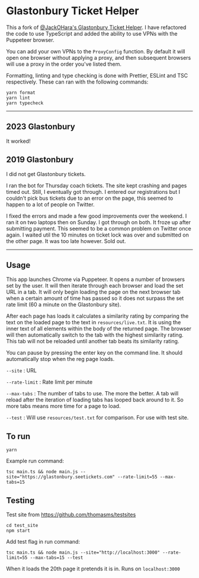 # Glastonbury Ticket Helper

This a fork of [@JackOHara's Glastonbury Ticket Helper](https://github.com/JackOHara/glasto-helper). I have refactored the code to use TypeScript and added the ability to use VPNs with the Puppeteer browser.

You can add your own VPNs to the `ProxyConfig` function. By default it will open one browser without applying a proxy, and then subsequent browsers will use a proxy in the order you've listed them.

Formatting, linting and type checking is done with Prettier, ESLint and TSC respectively. These can ran with the following commands:

```
yarn format
yarn lint
yarn typecheck
```
---

## 2023 Glastonbury
It worked! 

## 2019 Glastonbury
I did not get Glastonbury tickets.

I ran the bot for Thursday coach tickets. The site kept crashing and pages timed out. Still, I eventually got through. I entered our registrations but I couldn't pick bus tickets due to an error on the page, this seemed to happen to a lot of people on Twitter. 

I fixed the errors and made a few good improvements over the weekend. I ran it on two laptops then on Sunday. I got through on both. It froze up after submitting payment. This seemed to be a common problem on Twitter once again. I waited util the 10 minutes on ticket lock was over and submitted on the other page. It was too late however. Sold out. 

---

## Usage
This app launches Chrome via Puppeteer. It opens a number of browsers set by the user. It will then iterate through each browser and load the set URL in a tab. It will only begin loading the page on the next browser tab when a certain amount of time has passed so it does not surpass the set rate limit (60 a minute on the Glastonbury site). 

After each page has loads it calculates a similarity rating by comparing the text on the loaded page to the text in `resources/live.txt`. It is using the inner text of all elements within the body of the returned page. The browser will then automatically switch to the tab with the highest similarity rating. This tab will not be reloaded until another tab beats its similarity rating.

You can pause by pressing the enter key on the command line. It should automatically stop when the reg page loads.

`--site` : URL

`--rate-limit` : Rate limit per minute

`--max-tabs` : The number of tabs to use. The more the better. A tab will reload after the iteration of loading tabs has looped back around to it. So more tabs means more time for a page to load. 

`--test` : Will use `resources/test.txt` for comparison. For use with test site. 


## To run

```
yarn
```

Example run command:

```
tsc main.ts && node main.js --site="https://glastonbury.seetickets.com" --rate-limit=55 --max-tabs=15
```

## Testing

Test site from https://github.com/thomasms/testsites

```
cd test_site
npm start
```

Add test flag in run command:

```
tsc main.ts && node main.js --site="http://localhost:3000" --rate-limit=55 --max-tabs=15 --test
```

When it loads the 20th page it pretends it is in. Runs on `localhost:3000`
